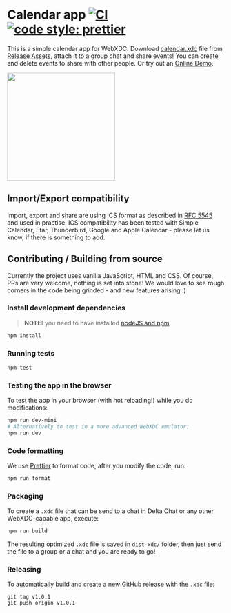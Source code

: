 # Calendar app [![CI](https://github.com/webxdc/calendar/actions/workflows/ci.yml/badge.svg)](https://github.com/webxdc/calendar/actions/workflows/ci.yml) [![code style: prettier](https://img.shields.io/badge/code_style-prettier-ff69b4.svg?style=flat-square)](https://github.com/prettier/prettier)

This is a simple calendar app for WebXDC.
Download [calendar.xdc](https://github.com/webxdc/calendar/releases/latest/download/calendar.xdc) file
from [Release Assets](https://github.com/webxdc/calendar/releases), 
attach it to a group chat and share events!
You can create and delete events to share with other people.
Or try out an [Online Demo](https://webxdc.github.io/calendar/). 

<img width=250 src=https://github.com/webxdc/calendar/assets/9800740/ec264289-c8ad-4eb3-9637-cfdac8f6d2cd>

## Import/Export compatibility

Import, export and share are using ICS format as described in
[RFC 5545](https://datatracker.ietf.org/doc/html/rfc5545) and used in practise.
ICS compatibility has been tested with Simple Calendar, Etar, Thunderbird, Google and Apple Calendar -
please let us know, if there is something to add.

## Contributing / Building from source

Currently the project uses vanilla JavaScript, HTML and CSS.
Of course, PRs are very welcome, nothing is set into stone!
We would love to see rough corners in the code being grinded -
and new features arising :)

### Install development dependencies

> **NOTE:** you need to have installed [nodeJS and npm](https://docs.npmjs.com/downloading-and-installing-node-js-and-npm)

```sh
npm install
```

### Running tests

```sh
npm test
```

### Testing the app in the browser

To test the app in your browser (with hot reloading!) while you do modifications:

```sh
npm run dev-mini
# Alternatively to test in a more advanced WebXDC emulator:
npm run dev
```

### Code formatting

We use [Prettier](https://github.com/prettier/prettier) to format code, after you modify the code, run:

```sh
npm run format
```

### Packaging

To create a `.xdc` file that can be send to a chat in Delta Chat or any other WebXDC-capable app,
execute:

```sh
npm run build
```

The resulting optimized `.xdc` file is saved in `dist-xdc/` folder, then just send the file
to a group or a chat and you are ready to go!

### Releasing

To automatically build and create a new GitHub release with the `.xdc` file:

```
git tag v1.0.1
git push origin v1.0.1
```
